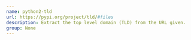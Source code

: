 ```yaml
---
name: python2-tld
url: https://pypi.org/project/tld/#files
description: Extract the top level domain (TLD) from the URL given.
group: None
---
```

